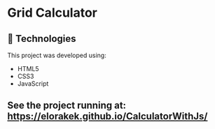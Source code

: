# Grid Calculator

## 🚀 Technologies

This project was developed using:

- HTML5
- CSS3
- JavaScript

## See the project running at: https://elorakek.github.io/CalculatorWithJs/
